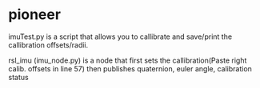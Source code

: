 # pioneer

imuTest.py is a script that allows you to callibrate and save/print the callibration offsets/radii.

rsl_imu (imu_node.py) is a node that first sets the callibration(Paste right calib. offsets in line 57) then publishes quaternion, euler angle, calibration status 
